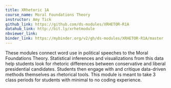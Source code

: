 ```yaml
---
title: XRhetoric 1A
course_name: Moral Foundations Theory
instructor: Amy Tick
github_link: https://github.com/ds-modules/XRHETOR-R1A
datahub_link: http://bit.ly/xrhetmodule
nbviewer_link:
binder_link: https://mybinder.org/v2/gh/ds-modules/XRHETOR-R1A/master
---
```

These modules connect word use in political speeches to the Moral Foundations Theory. Statistical inferences and visualizations from this data help students look for rhetoric differences between conservative and liberal presidential candidates. Students then engage with and critique data-driven methods themselves as rhetorical tools. This module is meant to take 3 class periods for students with minimal to no coding experience.
